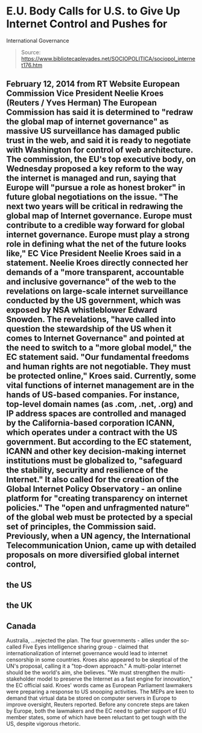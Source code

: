 # E.U. Body Calls for U.S. to Give Up Internet Control and Pushes for 
International Governance

> Source: https://www.bibliotecapleyades.net/SOCIOPOLITICA/sociopol_internet176.htm

February 12, 2014
from
RT Website
European Commission
Vice President Neelie Kroes
(Reuters / Yves Herman)
The European Commission has said it is determined to "redraw the global map
of internet governance" as massive US surveillance has damaged public trust
in the web, and said it is ready to negotiate with Washington for control of
web architecture.
The commission, the EU's top executive body, on Wednesday proposed a key
reform to the way the internet is managed and run, saying that Europe will
"pursue a role as honest broker" in future global negotiations on the issue.
"The next two years will be critical in
redrawing the global map of Internet governance. Europe must contribute
to a credible way forward for global internet governance. Europe must
play a strong role in defining what the net of the future looks like,"
EC Vice President Neelie Kroes said in a statement.
Neelie Kroes directly connected her
demands of a "more transparent, accountable and inclusive governance" of the
web to the revelations on large-scale internet surveillance conducted by the
US government, which was exposed by NSA whistleblower Edward Snowden.
The revelations,
"have called into question the stewardship
of the US when it comes to Internet Governance" and pointed at the need
to switch to a "more global model," the EC statement said.
"Our fundamental freedoms and human rights are not negotiable. They must
be protected online," Kroes said.
Currently, some vital functions of internet
management are in the hands of US-based companies.
For instance, top-level domain names (as .com,
.net, .org) and IP address spaces are controlled and managed by the
California-based corporation ICANN, which operates under a contract with the
US government.
But according to the EC statement, ICANN and other key decision-making
internet institutions must be globalized to,
"safeguard the stability, security and
resilience of the Internet."
It also called for the creation of the Global
Internet Policy Observatory - an online platform for "creating transparency
on internet policies."
The "open and unfragmented nature" of the global web must be protected by a
special set of principles, the Commission said.
Previously, when a UN agency, the International Telecommunication Union,
came up with detailed proposals on more diversified global internet control,
-
the US
-
the UK
-
Canada
-
Australia,
...rejected the plan.
The four governments - allies under the
so-called
Five Eyes intelligence sharing group - claimed that
internationalization of internet governance would lead to internet
censorship in some countries.
Kroes also appeared to be skeptical of the UN's proposal, calling it a
"top-down approach."
A multi-polar internet should be the world's
aim, she believes.
"We must strengthen the multi-stakeholder
model to preserve the Internet as a fast engine for innovation," the EC
official said.
Kroes' words came as European Parliament
lawmakers were preparing a response to US snooping activities.
The MEPs are keen to demand that virtual data be
stored on computer servers in Europe to improve oversight, Reuters reported.
Before any concrete steps are taken by Europe, both the lawmakers and the EC
need to gather support of EU member states, some of which have been
reluctant to get tough with the US, despite vigorous rhetoric.
